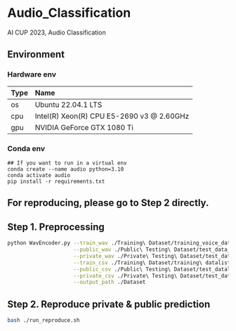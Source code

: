 # Audio_Classification
AI CUP 2023, Audio Classification

## Environment
### Hardware env
| Type | Name                                      |
| ---- |:----------------------------------------- |
| os   | Ubuntu 22.04.1 LTS                        |
| cpu  | Intel(R) Xeon(R) CPU E5-2690 v3 @ 2.60GHz |
| gpu  | NVIDIA GeForce GTX 1080 Ti                |
### Conda env
```shell
## If you want to run in a virtual env
conda create --name audio python=3.10
conda activate audio
pip install -r requirements.txt
```
## For reproducing, please go to Step 2 directly.
## Step 1. Preprocessing

```bash
python WavEncoder.py --train_wav ./Training\ Dataset/training_voice_data \
                     --public_wav ./Public\ Testing\ Dataset/test_data_public \
                     --private_wav ./Private\ Testing\ Dataset/test_data_private \
                     --train_csv ./Training\ Dataset/training\ datalist.csv \
                     --public_csv ./Public\ Testing\ Dataset/test_datalist_public.csv \
                     --private_csv ./Private\ Testing\ Dataset/test_datalist_private.csv \
                     --output_path ./Dataset
```

## Step 2. Reproduce private & public prediction
```bash
bash ./run_reproduce.sh
```
